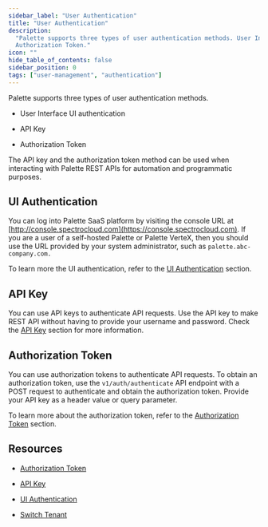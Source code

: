 ```yaml
---
sidebar_label: "User Authentication"
title: "User Authentication"
description:
  "Palette supports three types of user authentication methods. User Interface (UI) authentication, API Key, and
  Authorization Token."
icon: ""
hide_table_of_contents: false
sidebar_position: 0
tags: ["user-management", "authentication"]
---
```


Palette supports three types of user authentication methods.

- User Interface UI authentication

- API Key

- Authorization Token

The API key and the authorization token method can be used when interacting with Palette REST APIs for automation and
programmatic purposes.

## UI Authentication

<!-- vale off -->

You can log into Palette SaaS platform by visiting the console URL at
[http://console.spectrocloud.com](https://console.spectrocloud.com). If you are a user of a self-hosted Palette or
Palette VerteX, then you should use the URL provided by your system administrator, such as `palette.abc-company.com.`

To learn more the UI authentication, refer to the [UI Authentication](./ui-autentication.md) section.

<!-- vale on -->

## API Key

You can use API keys to authenticate API requests. Use the API key to make REST API without having to provide your
username and password. Check the [API Key](api-key/api-key.md) section for more information.

## Authorization Token

You can use authorization tokens to authenticate API requests. To obtain an authorization token, use the
`v1/auth/authenticate` API endpoint with a POST request to authenticate and obtain the authorization token. Provide your
API key as a header value or query parameter.

To learn more about the authorization token, refer to the [Authorization Token](authorization-token.md) section.

## Resources

- [Authorization Token](authorization-token.md)

- [API Key](api-key/api-key.md)

- [UI Authentication](authentication.md)

- [Switch Tenant](switch-tenant.md)
